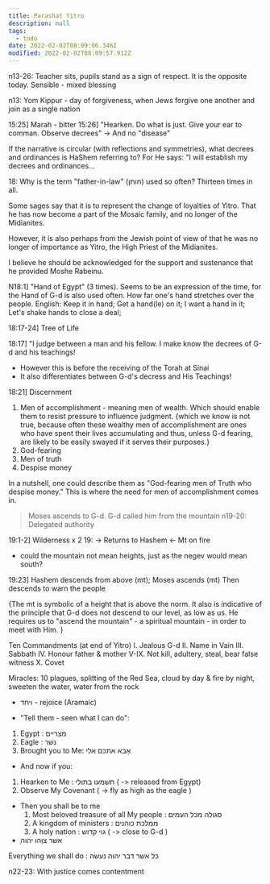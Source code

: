 ```yaml
---
title: Parashat Yitro
description: null
tags:
  - todo
date: 2022-02-02T08:09:06.346Z
modified: 2022-02-02T08:09:57.912Z
---
```


n13-26:
Teacher sits, pupils stand as a sign of respect. It is the opposite today.
Sensible - mixed blessing

n13: Yom Kippur - day of forgiveness, when Jews forgive one another and join as a single nation

15:25] Marah - bitter
15:26] "Hearken. Do what is just. Give your ear to comman. Observe decrees" -> And no "disease"

If the narrative is circular (with reflections and symmetries), what decrees and ordinances is HaShem referring to? For He says: "I will establish my decrees and ordinances...

18: Why is the term "father-in-law" (חותן) used so often? Thirteen times in all.

Some sages say that it is to represent the change of loyalties of Yitro. That he has now become a part of the Mosaic family, and no longer of the Midianites.

However, it is also perhaps from the Jewish point of view of that he was no longer of importance as Yitro, the High Priest of the Midianites.

I believe he should be acknowledged for the support and sustenance that he provided Moshe Rabeinu.

N18:1] "Hand of Egypt" (3 times). Seems to be an expression of the time, for the Hand of G-d is also used often. How far one's hand stretches over the people. English: Keep it in hand; Get a hand(le) on it; I want a hand in it; Let's shake hands to close a deal;

18:17-24] Tree of Life

18:17] "I judge between a man and his fellow. I make know the decrees of G-d and his teachings!

- However this is before the receiving of the Torah at Sinai
- It also differentiates between G-d's decress and His Teachings!

18:21] Discernment

1. Men of accomplishment - meaning men of wealth. Which should enable them to resist pressure to influence judgment. {which we know is not true, because often these wealthy men of accomplishment are ones who have spent their lives accumulating and thus, unless G-d fearing, are likely to be easily swayed if it serves their purposes.}
2. God-fearing
3. Men of truth
4. Despise money

In a nutshell, one could describe them as "God-fearing men of Truth who despise money." This is where the need for men of accomplishment comes in.

> Moses ascends to G-d. G-d called him from the mountain
> n19-20: Delegated authority

19:1-2] Wilderness x 2
19:
-> Returns to Hashem
<- Mt on fire

- could the mountain not mean heights, just as the negev would mean south?

19:23] Hashem descends from above (mt); Moses ascends (mt)
Then descends to warn the people

{The mt is symbolic of a height that is above the norm. It also is indicative of the principle that G-d does not descend to our level, as low as us. He requires us to "ascend the mountain" - a spiritual mountain - in order to meet with Him. }

Ten Commandments (at end of Yitro)
I. Jealous G-d
II. Name in Vain
III. Sabbath
IV. Honour father & mother
V-IX. Not kill, adultery, steal, bear false witness
X. Covet

Miracles:
10 plagues, splitting of the Red Sea, cloud by day & fire by night,
sweeten the water, water from the rock

- ויחד - rejoice (Aramaic)

- "Tell them - seen what I can do":

1. Egypt : מצריים
2. Eagle : נשׁר
3. Brought you to Me: אָבִא אתכם אלי

- And now if you:

1. Hearken to Me : תשׁמעו בתולִי ( -> released from Egypt)
2. ֺObserve My Covenant ( -> fly as high as the eagle )

- Then you shall be to me
  1. Most beloved treasure of all My people : סגולה מכל העמים
  2. A kingdom of ministers : ממלכת כוהנים
  3. A holy nation : גוי קדוש ( -> close to G-d )
- ַאשׁר צוָּהוּ יהוה

Everything we shall do : כל אשׁר דבר יהוה נעשׂה

n22-23: With justice comes contentment
